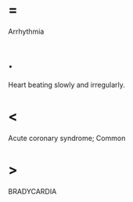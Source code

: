 # =

Arrhythmia

# .

Heart beating slowly and irregularly.

# <

Acute coronary syndrome; Common

# >

BRADYCARDIA
